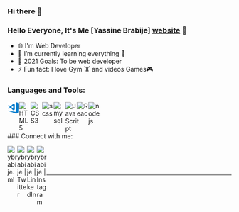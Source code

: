 ### Hi there 👋

### Hello Everyone, It's Me [Yassine Brabije] [website] 👋

- 🌐 I'm Web Developer
- 🌱 I’m currently learning everything 💪
- 🥅 2021 Goals: To be web developer
- ⚡ Fun fact: I love Gym 🏋 and videos Games🎮
### Languages and Tools:
<img align="left" alt="Visual Studio Code" width="26px" src="https://raw.githubusercontent.com/github/explore/80688e429a7d4ef2fca1e82350fe8e3517d3494d/topics/visual-studio-code/visual-studio-code.png" />
<img align="left" alt="HTML5" width="26px" src="https://image.flaticon.com/icons/png/128/174/174854.png" /> 
<img align="left" alt="CSS3" width="26px" src="https://image.flaticon.com/icons/png/128/732/732190.png" /> 
<img align="left" alt="scss" width="26px" src="https://image.flaticon.com/icons/png/128/919/919831.png" /> 
<img align="left" alt="mysql" width="26px" src="https://image.flaticon.com/icons/png/128/919/919828.png" /> 
<img align="left" alt="JavaScript" width="26px" src="https://image.flaticon.com/icons/png/128/919/919836.png"/> 
<img align="left" alt="React" width="26px" src="https://image.flaticon.com/icons/png/128/1260/1260667.png" /> 
<img align="left" alt="nodejs" width="26px" src="https://image.flaticon.com/icons/png/128/919/919825.png" /> 
<br />
 <br />
 <br />
 <br />
### Connect with me:
<br />

[<img align="left" alt="ybrabije.ml" width="22px" src="https://image.flaticon.com/icons/png/128/975/975645.png" />][website]
[<img align="left" alt="ybrabije | Twitter" width="22px" src="https://image.flaticon.com/icons/png/128/733/733579.png" />][twitter]
[<img align="left" alt="ybrabije | LinkedIn" width="22px" src="https://image.flaticon.com/icons/png/128/145/145807.png" />][linkedin]
[<img align="left" alt="ybrabije | Instagram" width="22px" src="https://image.flaticon.com/icons/png/128/3955/3955024.png" />][instagram]
<br />
<br />
<br />
 
--- 
[website]: https://ybrabije.ml
[twitter]: https://twitter.com/YBrabije
[instagram]: https://www.instagram.com/brabijey/
[linkedin]: https://www.linkedin.com/in/yassine-brabije-b5b5a31b5/





